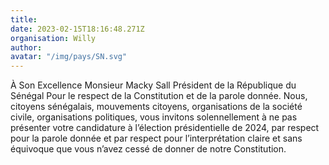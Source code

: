 ```yaml
---
title: 
date: 2023-02-15T18:16:48.271Z
organisation: Willy
author: 
avatar: "/img/pays/SN.svg"
---
```


À Son Excellence Monsieur Macky Sall Président de la République du Sénégal Pour le respect de la Constitution et de la parole donnée. Nous, citoyens sénégalais, mouvements citoyens, organisations de la société civile, organisations politiques, vous invitons solennellement à ne pas présenter votre candidature à l’élection présidentielle de 2024, par respect pour la parole donnée et par respect pour l’interprétation claire et sans équivoque que vous n’avez cessé de donner de notre Constitution.